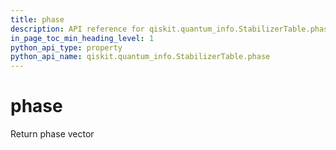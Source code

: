 ```yaml
---
title: phase
description: API reference for qiskit.quantum_info.StabilizerTable.phase
in_page_toc_min_heading_level: 1
python_api_type: property
python_api_name: qiskit.quantum_info.StabilizerTable.phase
---
```


# phase

Return phase vector

